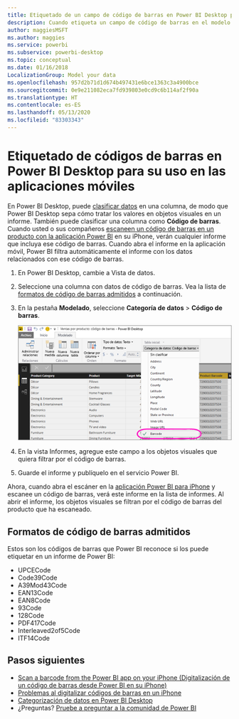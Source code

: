 ```yaml
---
title: Etiquetado de un campo de código de barras en Power BI Desktop para las aplicaciones móviles
description: Cuando etiqueta un campo de código de barras en el modelo en Power BI Desktop, puede filtrar los datos de códigos de barras automáticamente en la aplicación Power BI en su iPhone.
author: maggiesMSFT
ms.author: maggies
ms.service: powerbi
ms.subservice: powerbi-desktop
ms.topic: conceptual
ms.date: 01/16/2018
LocalizationGroup: Model your data
ms.openlocfilehash: 957d2b71d1d674b497431e6bce1363c3a4900bce
ms.sourcegitcommit: 0e9e211082eca7fd939803e0cd9c6b114af2f90a
ms.translationtype: HT
ms.contentlocale: es-ES
ms.lasthandoff: 05/13/2020
ms.locfileid: "83303343"
---
```

# <a name="tag-barcodes-in-power-bi-desktop-for-use-in-the-mobile-app"></a>Etiquetado de códigos de barras en Power BI Desktop para su uso en las aplicaciones móviles

En Power BI Desktop, puede [clasificar datos](desktop-data-categorization.md) en una columna, de modo que Power BI Desktop sepa cómo tratar los valores en objetos visuales en un informe. También puede clasificar una columna como **Código de barras**. Cuando usted o sus compañeros [escaneen un código de barras en un producto con la aplicación Power BI](../consumer/mobile/mobile-apps-scan-barcode-iphone.md) en su iPhone, verán cualquier informe que incluya ese código de barras. Cuando abra el informe en la aplicación móvil, Power BI filtra automáticamente el informe con los datos relacionados con ese código de barras.

1. En Power BI Desktop, cambie a Vista de datos.
2. Seleccione una columna con datos de código de barras. Vea la lista de [formatos de código de barras admitidos](#supported-barcode-formats) a continuación.
3. En la pestaña **Modelado**, seleccione **Categoría de datos** > **Código de barras**.
   
    ![Lista Categoría de datos](media/desktop-mobile-barcodes/power-bi-desktop-barcode.png)
4. En la vista Informes, agregue este campo a los objetos visuales que quiera filtrar por el código de barras.
5. Guarde el informe y publíquelo en el servicio Power BI.

Ahora, cuando abra el escáner en la [aplicación Power BI para iPhone](../consumer/mobile/mobile-iphone-app-get-started.md) y escanee un código de barras, verá este informe en la lista de informes. Al abrir el informe, los objetos visuales se filtran por el código de barras del producto que ha escaneado.

## <a name="supported-barcode-formats"></a>Formatos de código de barras admitidos
Estos son los códigos de barras que Power BI reconoce si los puede etiquetar en un informe de Power BI: 

* UPCECode 
* Code39Code  
* A39Mod43Code 
* EAN13Code 
* EAN8Code  
* 93Code  
* 128Code 
* PDF417Code 
* Interleaved2of5Code 
* ITF14Code 

## <a name="next-steps"></a>Pasos siguientes
* [Scan a barcode from the Power BI app on your iPhone (Digitalización de un código de barras desde Power BI en su iPhone)](../consumer/mobile/mobile-apps-scan-barcode-iphone.md)
* [Problemas al digitalizar códigos de barras en un iPhone](../consumer/mobile/mobile-apps-scan-barcode-iphone.md#issues-with-scanning-a-barcode)
* [Categorización de datos en Power BI Desktop](desktop-data-categorization.md)  
* ¿Preguntas? [Pruebe a preguntar a la comunidad de Power BI](https://community.powerbi.com/)
